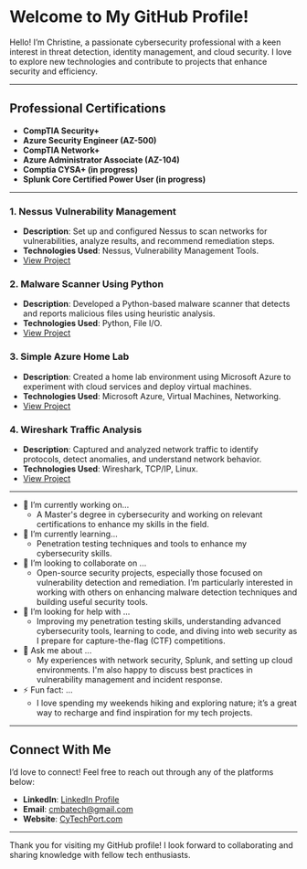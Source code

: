 # Welcome to My GitHub Profile!

Hello! I’m Christine, a passionate cybersecurity professional with a keen interest in threat detection, identity management, and cloud security. I love to explore new technologies and contribute to projects that enhance security and efficiency.

---

## Professional Certifications

- **CompTIA Security+**
- **Azure Security Engineer (AZ-500)**
- **CompTIA Network+**
- **Azure Administrator Associate (AZ-104)**
- **Comptia CYSA+ (in progress)**
- **Splunk Core Certified Power User (in progress)**

---

### 1. **Nessus Vulnerability Management**
   - **Description**: Set up and configured Nessus to scan networks for vulnerabilities, analyze results, and recommend remediation steps.
   - **Technologies Used**: Nessus, Vulnerability Management Tools.
   - [View Project](https://github.com/CyTechPort/Nessus-Vulnerability-Management)

### 2. **Malware Scanner Using Python**
   - **Description**: Developed a Python-based malware scanner that detects and reports malicious files using heuristic analysis.
   - **Technologies Used**: Python, File I/O.
   - [View Project](https://github.com/CyTechPort/Python-Malware-Scanner)

### 3. **Simple Azure Home Lab**
   - **Description**: Created a home lab environment using Microsoft Azure to experiment with cloud services and deploy virtual machines.
   - **Technologies Used**: Microsoft Azure, Virtual Machines, Networking.
   - [View Project](https://github.com/CyTechPort/Simple-Azure-Home-Lab)

### 4. **Wireshark Traffic Analysis**
   - **Description**: Captured and analyzed network traffic to identify protocols, detect anomalies, and understand network behavior.
   - **Technologies Used**: Wireshark, TCP/IP, Linux.
   - [View Project](https://github.com/CyTechPort/Wireshark-Network-Traffic-Analysis)

---

- 🔭 I’m currently working on...
  - A Master's degree in cybersecurity and working on relevant certifications to enhance my skills in the field.
- 🌱 I’m currently learning...
  - Penetration testing techniques and tools to enhance my cybersecurity skills.
- 👯 I’m looking to collaborate on ...
  - Open-source security projects, especially those focused on vulnerability detection and remediation. I’m particularly interested in working with others on enhancing malware detection techniques and building useful security tools.
- 🤔 I’m looking for help with ...
  - Improving my penetration testing skills, understanding advanced cybersecurity tools, learning to code, and diving into web security as I prepare for capture-the-flag (CTF) competitions.
- 💬 Ask me about ...
  - My experiences with network security, Splunk, and setting up cloud environments. I'm also happy to discuss best practices in vulnerability management and incident response.
- ⚡ Fun fact: ...
  - I love spending my weekends hiking and exploring nature; it’s a great way to recharge and find inspiration for my tech projects.


---

## Connect With Me

I’d love to connect! Feel free to reach out through any of the platforms below:

- **LinkedIn**: [LinkedIn Profile](https://www.linkedin.com/in/cmbatech/)
- **Email**: [cmbatech@gmail.com](mailto:cmbatech@gmail.com)
- **Website**: [CyTechPort.com](CyTechPort.com)

---

Thank you for visiting my GitHub profile! I look forward to collaborating and sharing knowledge with fellow tech enthusiasts.
```
